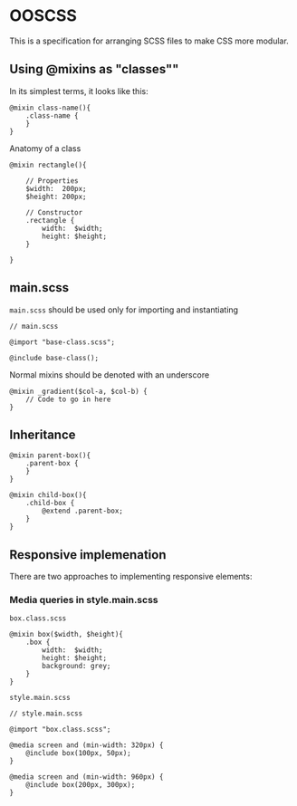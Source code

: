 # OOSCSS

This is a specification for arranging SCSS files to make CSS more modular.

## Using @mixins as "classes""

In its simplest terms, it looks like this:

	@mixin class-name(){
		.class-name {
		}
	}

Anatomy of a class

	@mixin rectangle(){

		// Properties
		$width:	 200px;
		$height: 200px;

		// Constructor
		.rectangle {
			width:  $width;
			height: $height;
		}

	}
	
## main.scss

`main.scss` should be used only for importing and instantiating 

	// main.scss
	
	@import "base-class.scss";
	
	@include base-class();
	
Normal mixins should be denoted with an underscore

	@mixin _gradient($col-a, $col-b) {
		// Code to go in here
	}

## Inheritance

	@mixin parent-box(){
		.parent-box {
		}
	}
	
	@mixin child-box(){
		.child-box {
			@extend .parent-box;
		}
	}
	
## Responsive implemenation

There are two approaches to implementing responsive elements:

### Media queries in style.main.scss

`box.class.scss`

	@mixin box($width, $height){
		.box {
			width:  $width;
			height: $height;
			background: grey;
		}
	}

`style.main.scss`

	// style.main.scss

	@import "box.class.scss";

	@media screen and (min-width: 320px) {
		@include box(100px, 50px);
	}
	
	@media screen and (min-width: 960px) {
		@include box(200px, 300px);
	}
	
	
